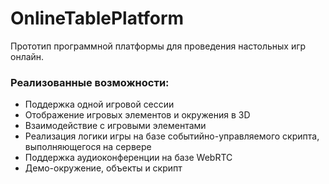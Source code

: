 # OnlineTablePlatform
Прототип программной платформы для проведения настольных игр онлайн. 

### Реализованные возможности:
- Поддержка одной игровой сессии
- Отображение игровых элементов и окружения в 3D
- Взаимодействие с игровыми элементами
- Реализация логики игры на базе событийно-управляемого скрипта, выполняющегося на сервере
- Поддержка аудиоконференции на базе WebRTC
- Демо-окружение, объекты и скрипт
